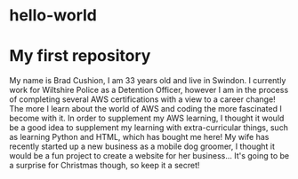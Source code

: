 # hello-world
# My first repository
My name is Brad Cushion, I am 33 years old and live in Swindon.
I currently work for Wiltshire Police as a Detention Officer, however I am in the process of completing several AWS certifications with a view to a career change!
The more I learn about the world of AWS and coding the more fascinated I become with it. In order to supplement my AWS learning, I thought it would be a good idea to supplement my learning with extra-curricular things, such as learning Python and HTML, which has bought me here!
My wife has recently started up a new business as a mobile dog groomer, I thought it would be a fun project to create a website for her business... It's going to be a surprise for Christmas though, so keep it a secret!
